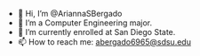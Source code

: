 - 👋 Hi, I’m @AriannaSBergado
- 👀 I’m a Computer Engineering major. 
- 🌱 I’m currently enrolled at San Diego State.
- 📫 How to reach me: abergado6965@sdsu.edu 

<!---
AriannaSBergado/AriannaSBergado is a ✨ special ✨ repository because its `README.md` (this file) appears on your GitHub profile.
You can click the Preview link to take a look at your changes.
--->
